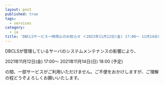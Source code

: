 ```yaml
---
layout: post
published: true
tags:
  - services
category:
  - ja
title: 'DBCLSサービス一時停止のお知らせ ＜2021年11月12日(金) 17:00～ 11月14日(日) 18:00＞'
---
```

DBCLSが管理しているサーバのシステムメンテナンスの影響により、

2021年11月12日(金) 17:00～ 2021年11月14日(日) 18:00 (予定)

の間、一部サービスがご利用いただけません。ご不便をおかけしますが、ご理解の程どうぞよろしくお願いいたします。
